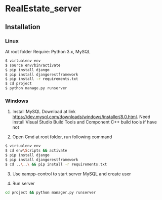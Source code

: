 # RealEstate_server
## Installation

### Linux
At root folder
Require: Python 3.x, MySQL
```sh
$ virtualenv env
$ source env/bin/activate
$ pip install django
$ pip install djangorestframework
$ pip install -r requirements.txt
$ cd project
$ python manage.py runserver
```
### Windows

1. Install MySQL
Download at link https://dev.mysql.com/downloads/windows/installer/8.0.html. Need install Visual Studio Build Tools and Component C++ build tools if have not

2. Open Cmd at root folder, run following command
```sh
$ virtualenv env
$ cd env\Scripts && activate
$ pip install django
$ pip install djangorestframework
$ cd ..\..\ && pip install -r requirements.txt
```

3. Use xampp-control to start server MySQL and create user

4. Run server
```sh
cd project && python manager.py runserver
```



